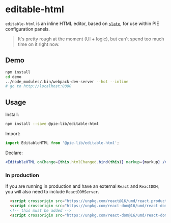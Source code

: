 # editable-html

`editable-html` is an inline HTML editor, based on [`slate`](https://github.com/ianstormtaylor/slate), for use within PIE configuration panels.

> It's pretty rough at the moment (UI + logic), but can't spend too much time on it right now.

## Demo

```bash
npm install
cd demo
../node_modules/.bin/webpack-dev-server --hot --inline
# go to http://localhost:8080
```

## Usage

Install:

```bash
npm install --save @pie-lib/editable-html
```

Import:

```js
import EditableHTML from '@pie-lib/editable-html';
```

Declare:

```jsx
<EditableHTML onChange={this.htmlChanged.bind(this)} markup={markup} />
```

### In production

If you are running in production and have an external `React` and `ReactDOM`, you will also need to include `ReactDOMServer`.

```html
  <script crossorigin src="https://unpkg.com/react@16/umd/react.production.min.js"></script>
  <script crossorigin src="https://unpkg.com/react-dom@16/umd/react-dom.production.min.js"></script>
  <!-- this must be added -->
  <script crossorigin src="https://unpkg.com/react-dom@16/umd/react-dom-server.browser.production.min.js"></script>
```
